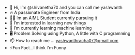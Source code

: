 - 👋 Hi, I’m @shivanetha70 and you can call me yashwanth
- 🔥 A passionate Engineer from India
- 👨‍🎓 Im an AIML Student currently pursuing it
- 👀 I’m interested in learning new things
- 🌱 I’m currently learning machine learning
- 🖥️ Problem Solving using Python, A little with C programming
- 📫 How to reach me ... yashwanthracha07@gmail.com
- ⚡Fun Fact...I think I'm Funny

<!---
shivanetha70/shivanetha70 is a ✨ special ✨ repository because its `README.md` (this file) appears on your GitHub profile.
You can click the Preview link to take a look at your changes.
--->
